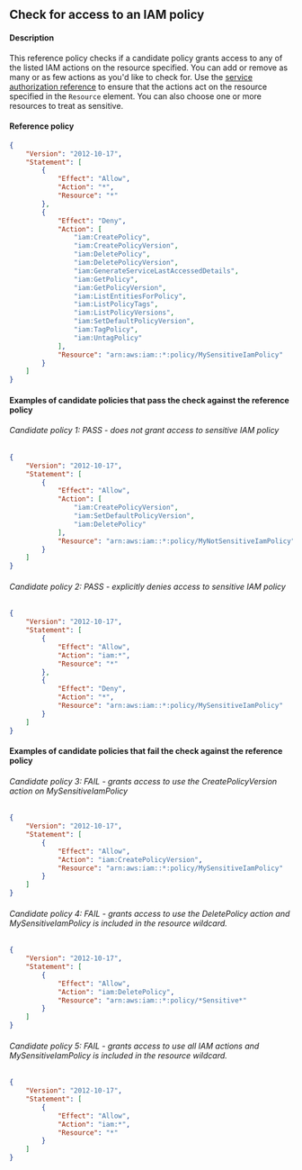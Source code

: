 ## Check for access to an IAM policy

#### Description

This reference policy checks if a candidate policy grants access to any of the listed IAM actions on the resource specified. You can add or remove as many or as few actions as you'd like to check for. Use the [service authorization reference](https://docs.aws.amazon.com/service-authorization/latest/reference/reference_policies_actions-resources-contextkeys.html) to ensure that the actions act on the resource specified in the ```Resource``` element.  You can also choose one or more resources to treat as sensitive.


#### Reference policy
```json
{
    "Version": "2012-10-17",
    "Statement": [
        {
            "Effect": "Allow",
            "Action": "*",
            "Resource": "*"
        },
        {
            "Effect": "Deny",
            "Action": [
                "iam:CreatePolicy",
                "iam:CreatePolicyVersion",
                "iam:DeletePolicy",
                "iam:DeletePolicyVersion",
                "iam:GenerateServiceLastAccessedDetails",
                "iam:GetPolicy",
                "iam:GetPolicyVersion",
                "iam:ListEntitiesForPolicy",
                "iam:ListPolicyTags",
                "iam:ListPolicyVersions",
                "iam:SetDefaultPolicyVersion",
                "iam:TagPolicy",
                "iam:UntagPolicy"
            ],
            "Resource": "arn:aws:iam::*:policy/MySensitiveIamPolicy"
        }
    ]
}
```

#### Examples of candidate policies that pass the check against the reference policy

###### Candidate policy 1: PASS - does not grant access to sensitive IAM policy
```json
{
    "Version": "2012-10-17",
    "Statement": [
        {
            "Effect": "Allow",
            "Action": [
                "iam:CreatePolicyVersion",
                "iam:SetDefaultPolicyVersion",
                "iam:DeletePolicy"
            ],
            "Resource": "arn:aws:iam::*:policy/MyNotSensitiveIamPolicy"
        }
    ]
}
```

###### Candidate policy 2: PASS - explicitly denies access to sensitive IAM policy
```json
{
    "Version": "2012-10-17",
    "Statement": [
        {
            "Effect": "Allow",
            "Action": "iam:*",
            "Resource": "*"
        }, 
        {
            "Effect": "Deny",
            "Action": "*",
            "Resource": "arn:aws:iam::*:policy/MySensitiveIamPolicy"
        }
    ]
}
```

#### Examples of candidate policies that fail the check against the reference policy

###### Candidate policy 3: FAIL - grants access to use the CreatePolicyVersion action on MySensitiveIamPolicy
```json
{
    "Version": "2012-10-17",
    "Statement": [
        {
            "Effect": "Allow",
            "Action": "iam:CreatePolicyVersion",
            "Resource": "arn:aws:iam::*:policy/MySensitiveIamPolicy"
        }
    ]
}
```

###### Candidate policy 4: FAIL - grants access to use the DeletePolicy action and MySensitiveIamPolicy is included in the resource wildcard.
```json
{
    "Version": "2012-10-17",
    "Statement": [
        {
            "Effect": "Allow",
            "Action": "iam:DeletePolicy",
            "Resource": "arn:aws:iam::*:policy/*Sensitive*"
        }
    ]
}
```

###### Candidate policy 5: FAIL - grants access to use all IAM actions and MySensitiveIamPolicy is included in the resource wildcard.
```json
{
    "Version": "2012-10-17",
    "Statement": [
        {
            "Effect": "Allow",
            "Action": "iam:*",
            "Resource": "*"
        }
    ]
}
```
